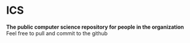 # ICS #
**The public computer science repository for people in the organization**
Feel free to pull and commit to the github
